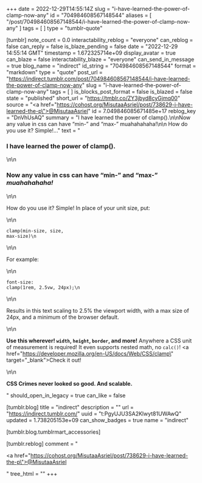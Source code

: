+++
date = 2022-12-29T14:55:14Z
slug = "i-have-learned-the-power-of-clamp-now-any"
id = "704984608567148544"
aliases = [ "/post/704984608567148544/i-have-learned-the-power-of-clamp-now-any" ]
tags = [ ]
type = "tumblr-quote"

[tumblr]
note_count = 0.0
interactability_reblog = "everyone"
can_reblog = false
can_reply = false
is_blaze_pending = false
date = "2022-12-29 14:55:14 GMT"
timestamp = 1.672325714e+09
display_avatar = true
can_blaze = false
interactability_blaze = "everyone"
can_send_in_message = true
blog_name = "indirect"
id_string = "704984608567148544"
format = "markdown"
type = "quote"
post_url = "https://indirect.tumblr.com/post/704984608567148544/i-have-learned-the-power-of-clamp-now-any"
slug = "i-have-learned-the-power-of-clamp-now-any"
tags = [ ]
is_blocks_post_format = false
is_blazed = false
state = "published"
short_url = "https://tmblr.co/ZY3jbyd8cyGjmq00"
source = "<a href=\"https://cohost.org/MisutaaAsriel/post/738629-i-have-learned-the-p\">@MisutaaAsriel</a>"
id = 7.049846085671485e+17
reblog_key = "DnVhUsAQ"
summary = "I have learned the power of clamp().\n\nNow any value in css can have “min-” and “max-” muahahahaha!\n\n How do you use it? Simple!..."
text = "<h3>I have learned the power of clamp().</h3>\n\n<h3>Now any value in css can have &ldquo;min-&rdquo; and &ldquo;max-&rdquo; <i>muahahahaha!</i></h3>\n\n<p>How do you use it? Simple! In place of your unit size, put:</p>\n\n<pre><code>clamp(min-size, size, max-size)\n</code></pre>\n\n<p>For example:</p>\n\n<pre><code>font-size: clamp(1rem, 2.5vw, 24px);\n</code></pre>\n\n<p>Results in this text scaling to 2.5% the viewport width, with a max size of 24px, and a minimum of the browser default.</p>\n\n<p><strong>Use this wherever! <code>width</code>, <code>height</code>, <code>border</code>, and more!</strong> Anywhere a CSS unit of measurement is required! It even supports nested math, no <code>calc()</code>! <a href=\"https://developer.mozilla.org/en-US/docs/Web/CSS/clamp\" target=\"_blank\">Check it out!</a></p>\n\n<p><strong>CSS Crimes never looked so good. And scalable.</strong></p>"
should_open_in_legacy = true
can_like = false

[tumblr.blog]
title = "indirect"
description = ""
url = "https://indirect.tumblr.com/"
uuid = "t:PgyUJU3SA2Klwyt81UWAwQ"
updated = 1.738205153e+09
can_show_badges = true
name = "indirect"

[tumblr.blog.tumblrmart_accessories]

[tumblr.reblog]
comment = "<p><a href=\"https://cohost.org/MisutaaAsriel/post/738629-i-have-learned-the-p\">@MisutaaAsriel</a></p>"
tree_html = ""
+++
